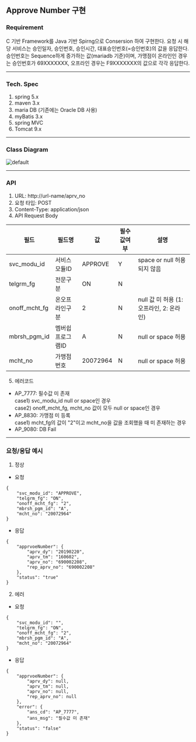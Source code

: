 ## Approve Number 구현   
### Requirement  
C 기반 Framework를 Java 기반 Spirng으로 Consersion 하여 구현한다. 요청 시 해당 서비스는 승인일자, 승인번호, 승인시간, 대표승인번호(=승인번호)의 값을 응답한다. 승인번호는 Sequence하게 증가하는 값(mariadb 기준)이며, 가맹점이 온라인인 경우는 승인번호가 69XXXXXXX, 오프라인 경우는 F9XXXXXXX의 값으로 각각 응답한다.   
   
---   

### Tech. Spec
1. spring 5.x
2. maven 3.x
3. maria DB (기존에는 Oracle DB 사용)
4. myBatis 3.x   
5. spring MVC   
6. Tomcat 9.x

---   

### Class Diagram   
![default](https://user-images.githubusercontent.com/20740884/53078009-a5f03600-3536-11e9-994f-29be6766eb3f.JPG)

---   

### API
1. URL: http://url-name/aprv_no
2. 요청 타입: POST
3. Content-Type: application/json
4. API Request Body   

| 필드          | 필드명           | 값       | 필수값여부 | 설명                                     |   
|---------------|------------------|----------|------------|--------------------------------------- |   
| svc_modu_id   | 서비스모듈ID     | APPROVE  | Y          | space or null 허용되지 않음              |   
| telgrm_fg     | 전문구분         | ON       | N          |                                         |   
| onoff_mcht_fg | 온오프라인구분   | 2        | N          | null 값 미 허용 (1: 오프라인, 2: 온라인)  |   
| mbrsh_pgm_id  | 멤버쉽프로그램ID | A        | N          | null or space 허용                      |   
| mcht_no       | 가맹점번호       | 20072964 | N          | null or space 허용                      |      

5. 에러코드   
* AP_7777: 필수값 미 존재   
  case1) svc_modu_id null or space인 경우   
  case2) onoff_mcht_fg, mcht_no 값이 모두 null or space인 경우   
* AP_8830: 가맹점 미 등록   
  case1) mcht_fg의 값이 "2"이고 mcht_no을 값을 조회했을 때 미 존재하는 경우   
* AP_9080: DB Fail      

---   

### 요청/응답 예시   
1. 정상   
* 요청   
```       
{
    "svc_modu_id": "APPROVE",
    "telgrm_fg": "ON",
    "onoff_mcht_fg": "2",
    "mbrsh_pgm_id": "A",
    "mcht_no": "20072964"
}   
 ```   
* 응답   
```   
{
    "apprvoeNumber": {
        "aprv_dy": "20190220",
        "aprv_tm": "160602",
        "aprv_no": "690002208",
        "rep_aprv_no": "690002208"
    },
    "status": "true"
}   
```   
2. 에러   
* 요청   
```   
{
    "svc_modu_id": "",
    "telgrm_fg": "ON",
    "onoff_mcht_fg": "2",
    "mbrsh_pgm_id": "A",
    "mcht_no": "20072964"
}   
```   
* 응답   
```   
{
    "apprvoeNumber": {
        "aprv_dy": null,
        "aprv_tm": null,
        "aprv_no": null,
        "rep_aprv_no": null
    },
    "error": {
        "ans_cd": "AP_7777",
        "ans_msg": "필수값 미 존재"
    },
    "status": "false"
}   
```   

